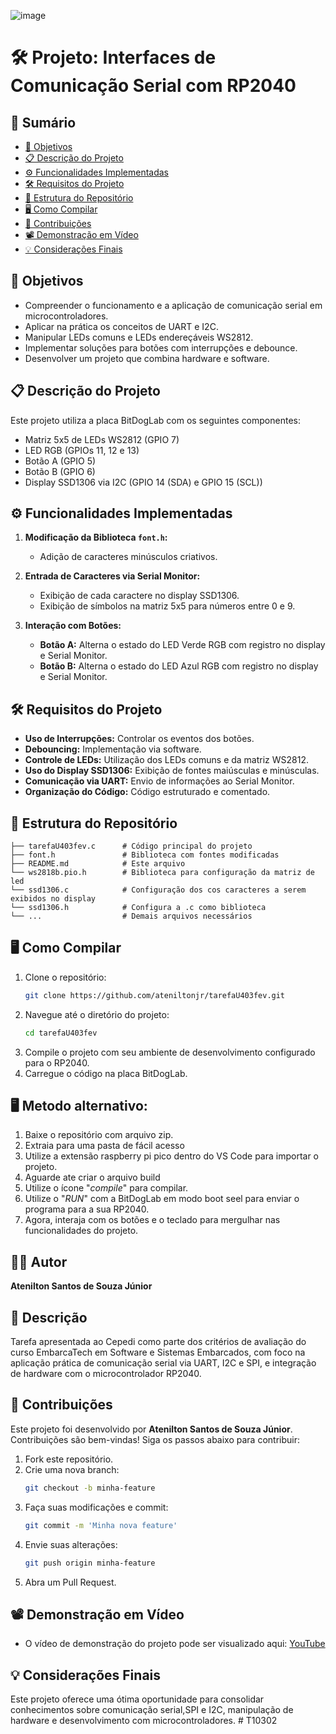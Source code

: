 ![image](https://github.com/user-attachments/assets/f2a5c9b8-6208-4723-8f46-1d74be421827)

# 🛠️ Projeto: Interfaces de Comunicação Serial com RP2040

## 📑 Sumário
- [🎯 Objetivos](#-objetivos)
- [📋 Descrição do Projeto](#-descrição-do-projeto)
- [⚙️ Funcionalidades Implementadas](#%EF%B8%8F-funcionalidades-implementadas)
- [🛠️ Requisitos do Projeto](#%EF%B8%8F-requisitos-do-projeto)
- [📂 Estrutura do Repositório](#-estrutura-do-reposit%C3%A1rio)
- [🖥️ Como Compilar](#%EF%B8%8F-como-compilar)
- [🤝 Contribuições](#-contribui%C3%A7%C3%B5es)
- [📽️ Demonstração em Vídeo](#%EF%B8%8F-demonstra%C3%A7%C3%A3o-em-v%C3%ADdeo)
- [💡 Considerações Finais](#-considera%C3%A7%C3%B5es-finais)

## 🎯 Objetivos
- Compreender o funcionamento e a aplicação de comunicação serial em microcontroladores.
- Aplicar na prática os conceitos de UART e I2C.
- Manipular LEDs comuns e LEDs endereçáveis WS2812.
- Implementar soluções para botões com interrupções e debounce.
- Desenvolver um projeto que combina hardware e software.

## 📋 Descrição do Projeto
Este projeto utiliza a placa BitDogLab com os seguintes componentes:
- Matriz 5x5 de LEDs WS2812 (GPIO 7)
- LED RGB (GPIOs 11, 12 e 13)
- Botão A (GPIO 5)
- Botão B (GPIO 6)
- Display SSD1306 via I2C (GPIO 14 (SDA) e GPIO 15 (SCL))

## ⚙️ Funcionalidades Implementadas
1. **Modificação da Biblioteca `font.h`:**
   - Adição de caracteres minúsculos criativos.

2. **Entrada de Caracteres via Serial Monitor:**
   - Exibição de cada caractere no display SSD1306.
   - Exibição de símbolos na matriz 5x5 para números entre 0 e 9.

3. **Interação com Botões:**
   - **Botão A:** Alterna o estado do LED Verde RGB com registro no display e Serial Monitor.
   - **Botão B:** Alterna o estado do LED Azul RGB com registro no display e Serial Monitor.

## 🛠️ Requisitos do Projeto
- **Uso de Interrupções:** Controlar os eventos dos botões.
- **Debouncing:** Implementação via software.
- **Controle de LEDs:** Utilização dos LEDs comuns e da matriz WS2812.
- **Uso do Display SSD1306:** Exibição de fontes maiúsculas e minúsculas.
- **Comunicação via UART:** Envio de informações ao Serial Monitor.
- **Organização do Código:** Código estruturado e comentado.

## 📂 Estrutura do Repositório
```
├── tarefaU403fev.c      # Código principal do projeto
├── font.h               # Biblioteca com fontes modificadas
├── README.md            # Este arquivo
└── ws2818b.pio.h        # Biblioteca para configuração da matriz de led
└── ssd1306.c            # Configuração dos cos caracteres a serem exibidos no display
└── ssd1306.h            # Configura a .c como biblioteca
└── ...                  # Demais arquivos necessários
```

## 🖥️ Como Compilar
1. Clone o repositório:
   ```bash
   git clone https://github.com/ateniltonjr/tarefaU403fev.git
   ```
2. Navegue até o diretório do projeto:
   ```bash
   cd tarefaU403fev
   ```
3. Compile o projeto com seu ambiente de desenvolvimento configurado para o RP2040.
4. Carregue o código na placa BitDogLab.

## 🖥️ Metodo alternativo:
1. Baixe o repositório com arquivo zip.
2. Extraia para uma pasta de fácil acesso
3. Utilize a extensão raspberry pi pico dentro do VS Code para importar o projeto.
4. Aguarde ate criar o arquivo build
5. Utilize o ícone "_compile_" para compilar.
6. Utilize o "_RUN_" com a BitDogLab em modo boot seel para enviar o programa para a sua RP2040.
7. Agora, interaja com os botões e o teclado para mergulhar nas funcionalidades do projeto.

## 🧑‍💻 Autor
**Atenilton Santos de Souza Júnior**

## 📝 Descrição
Tarefa apresentada ao Cepedi como parte dos critérios de avaliação do curso EmbarcaTech em Software e Sistemas Embarcados, com foco na aplicação prática de comunicação serial via UART, I2C e SPI, e integração de hardware com o microcontrolador RP2040.

## 🤝 Contribuições
Este projeto foi desenvolvido por **Atenilton Santos de Souza Júnior**.
Contribuições são bem-vindas! Siga os passos abaixo para contribuir:

1. Fork este repositório.
2. Crie uma nova branch:
   ```bash
   git checkout -b minha-feature
   ```
3. Faça suas modificações e commit:
   ```bash
   git commit -m 'Minha nova feature'
   ```
4. Envie suas alterações:
   ```bash
   git push origin minha-feature
   ```
5. Abra um Pull Request.

## 📽️ Demonstração em Vídeo
- O vídeo de demonstração do projeto pode ser visualizado aqui: [YouTube](https://youtu.be/PNiMONz7RcU)
  
## 💡 Considerações Finais
Este projeto oferece uma ótima oportunidade para consolidar conhecimentos sobre comunicação serial,SPI e I2C, manipulação de hardware e desenvolvimento com microcontroladores.
#   T 1 0 3 0 2  
 